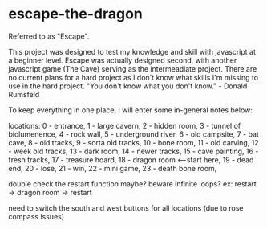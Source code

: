 # escape-the-dragon
Referred to as "Escape".

This project was designed to test my knowledge and skill with javascript at a beginner level. Escape was actually designed second, with another javascript game (The Cave) serving as the intermeadiate project. 
There are no current plans for a hard project as I don't know what skills I'm missing to use in the hard project. 
"You don't know what you don't know." - Donald Rumsfeld

To keep everything in one place, I will enter some in-general notes below:

locations:
0 - entrance,
1 - large cavern,
2 - hidden room,
3 - tunnel of biolumenence,
4 - rock wall,
5 - underground river,
6 - old campsite,
7 - bat cave,
8 - old tracks,
9 - sorta old tracks,
10 - bone room,
11 - old carving,
12 - week old tracks,
13 - dark room,
14 - newer tracks,
15 - cave painting,
16 - fresh tracks,
17 - treasure hoard,
18 - dragon room <--start here,
19 - dead end,
20 - lose,
21 - win,
22 - mini game,
23 - death bone room,

double check the restart function maybe?
beware infinite loops? ex: restart -> dragon room -> restart

need to switch the south and west buttons for all locations (due to rose compass issues)

